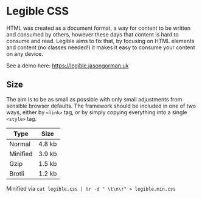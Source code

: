 # Legible CSS
HTML was created as a document format, a way for content to be written and consumed by others, however these days that content is hard to consume and read. Legible aims to fix that, by focusing on HTML elements and content (no classes needed!) it makes it easy to consume your content on any device.

See a demo here: https://legible.jasongorman.uk

## Size
The aim is to be as small as possible with only small adjustments from sensible browser defaults. The framework should be included in one of two ways, either by `<link>` tag, or by simply copying everything into a single `<style>` tag.

|Type|Size|
|---|---|
|Normal|4.8 kb|
|Minified|3.9 kb|
|Gzip|1.5 kb|
|Brotli|1.2 kb|

Minified via `cat legible.css | tr -d " \t\n\r" > legible.min.css`
